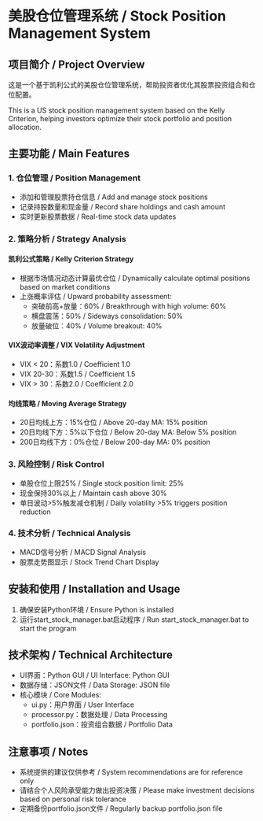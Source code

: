 # 美股仓位管理系统 / Stock Position Management System

## 项目简介 / Project Overview

这是一个基于凯利公式的美股仓位管理系统，帮助投资者优化其股票投资组合和仓位配置。

This is a US stock position management system based on the Kelly Criterion, helping investors optimize their stock portfolio and position allocation.

## 主要功能 / Main Features

### 1. 仓位管理 / Position Management
- 添加和管理股票持仓信息 / Add and manage stock positions
- 记录持股数量和现金量 / Record share holdings and cash amount
- 实时更新股票数据 / Real-time stock data updates

### 2. 策略分析 / Strategy Analysis

#### 凯利公式策略 / Kelly Criterion Strategy
- 根据市场情况动态计算最优仓位 / Dynamically calculate optimal positions based on market conditions
- 上涨概率评估 / Upward probability assessment:
  - 突破前高+放量：60% / Breakthrough with high volume: 60%
  - 横盘震荡：50% / Sideways consolidation: 50%
  - 放量破位：40% / Volume breakout: 40%

#### VIX波动率调整 / VIX Volatility Adjustment
- VIX < 20：系数1.0 / Coefficient 1.0
- VIX 20-30：系数1.5 / Coefficient 1.5
- VIX > 30：系数2.0 / Coefficient 2.0

#### 均线策略 / Moving Average Strategy
- 20日均线上方：15%仓位 / Above 20-day MA: 15% position
- 20日均线下方：5%以下仓位 / Below 20-day MA: Below 5% position
- 200日均线下方：0%仓位 / Below 200-day MA: 0% position

### 3. 风险控制 / Risk Control
- 单股仓位上限25% / Single stock position limit: 25%
- 现金保持30%以上 / Maintain cash above 30%
- 单日波动>5%触发减仓机制 / Daily volatility >5% triggers position reduction

### 4. 技术分析 / Technical Analysis
- MACD信号分析 / MACD Signal Analysis
- 股票走势图显示 / Stock Trend Chart Display

## 安装和使用 / Installation and Usage

1. 确保安装Python环境 / Ensure Python is installed
2. 运行start_stock_manager.bat启动程序 / Run start_stock_manager.bat to start the program

## 技术架构 / Technical Architecture

- UI界面：Python GUI / UI Interface: Python GUI
- 数据存储：JSON文件 / Data Storage: JSON file
- 核心模块 / Core Modules:
  - ui.py：用户界面 / User Interface
  - processor.py：数据处理 / Data Processing
  - portfolio.json：投资组合数据 / Portfolio Data

## 注意事项 / Notes

- 系统提供的建议仅供参考 / System recommendations are for reference only
- 请结合个人风险承受能力做出投资决策 / Please make investment decisions based on personal risk tolerance
- 定期备份portfolio.json文件 / Regularly backup portfolio.json file